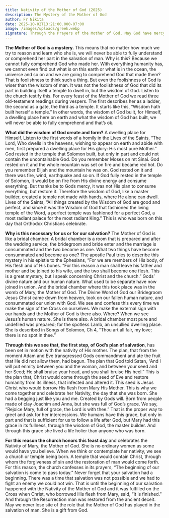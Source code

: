 ```yaml
---
title: Nativity of the Mother of God (2025)
description: The Mystery of the Mother of God
author: Fr Nikita
date: 2025-10-02T13:21:00.000-07:00
image: /images/uploads/greek.webp
signature: Through the Prayers of the Mother of God, May God have mercy on us.
---
```

**The Mother of God is a mystery.** This means that no matter how much we try to reason and learn who
she is, we will never be able to fully understand or comprehend her part in the
salvation of man. Why is this? Because we cannot fully comprehend God who made
her. With everything humanity has, we cannot even find out what is on this
earth or what is in the ocean, the universe and so on and we are going to
comprehend God that made them? That is foolishness to think such a thing. But
even the foolishness of God is wiser than the wisdom of man. It was not the
foolishness of God that did its part in building itself a temple to dwell in,
but the wisdom of God. Listen to the church testify this. For every feast of
the Mother of God we read three old-testament readings during vespers. The
first describes her as a ladder, the second as a gate, the third as a temple.
It starts like this, “Wisdom hath built herself a temple.” In other words, the
wisdom of God built, for Himself, a dwelling place here on earth and what the wisdom
of God has built, we will never be able to fully comprehend and that’s ok.

**What did the
wisdom of God create and form?** A dwelling place for Himself. Listen to the
first words of a homily in the Lives of the Saints, “The Lord, Who dwells in
the heavens, wishing to appear on earth and abide with men, first prepared a
dwelling place for His glory: His most pure Mother.” God rested in the temple
that Solomon built, but only in part and could not contain the uncontainable
God. Do you remember Moses on mt Sinai. God rested on it and the whole mountain
was set on fire and became red hot. Do you remember Elijah and the mountain he
was on. God rested on it and there was fire, wind, earthquake and so on. If God
fully rested in the temple of Solomon, it would be on fire from His divine
energy and consume everything. But thanks be to Gods mercy, it was not His plan
to consume everything, but restore it. Therefore the wisdom of God, like a
master builder, created a temple not made with hands, where He alone can dwell.
Lives of the Saints, “All things created by the Wisdom of God are good and perfect,
and since it was the Wisdom of God that fashioned the living temple of the
Word, a perfect temple was fashioned for a perfect God, a most radiant palace
for the most radiant King.” This is who was born on this day that Orthodox
Christians celebrate.

**Why is this
necessary for us or for our salvation?** The Mother of God is like a bridal
chamber. A bridal chamber is a room that is prepared and after the wedding
service, the bridegroom and bride enter and the marriage is consummated and the
two become as one. What two things have become consummated and become as one?
The apostle Paul tries to describe this mystery in his epistle to the Ephesians,
“For we are members of His body, of His flesh and of His bones. “For this
reason a man shall leave his father and mother and be joined to his wife, and
the two shall become one flesh. This is a great mystery, but I speak concerning
Christ and the church.” Gods’ divine nature and our human nature. What used to
be separate have now joined in union. And the bridal chamber where this took
place was in the womb of Mary, the Mother of God. The Divine Word of God our
Bridegroom Jesus Christ came down from heaven, took on our fallen human nature,
and consummated our union with God. We see and confess this every time we make
the sign of the Cross on ourselves. We make the external sign with our hands
and the Mother of God is there also. Where? When we see Jesus’s human nature.
She is there also. A bridal chamber most pure and undefiled was prepared; for
the spotless Lamb, an unsullied dwelling place. She is described in Songs of
Solomon, Ch 4, “Thou art all fair, my love; there is no spot in thee.” 

**Through this we
see that, the first step, of God’s plan of salvation**, has been set in motion
with the nativity of His mother. The plan, that from the moment Adam and Eve
transgressed Gods commandment and ate the fruit that He did not allow them, had
begun. The plan that God told Satan, “And I will put enmity between you and the
woman, and between your seed and her Seed; He shall bruise your head, and you
shall bruise His heel.” This is the plan that, Christ would come through the
seed of Eve and restore humanity from its illness, that infected and altered
it. This seed is Jesus Christ who would borrow His flesh from Mary His Mother.
This is why we come together and celebrate her Nativity, the day that she was
born. She had a begging just like you and me. Created by Gods will. Born from
people made of clay Joachim and Anna, but she was full of God’s grace. We say,
“Rejoice Mary, full of grace, the Lord is with thee.” That is the proper way to
greet and ask for her intercessions. We humans have this grace, but only in
part and that is sufficient for us to follow a life after God, but Mary had
this grace in its fullness, through the wisdom of God, the master builder. And
through this grace she lived a life holier than anyone who was born. 

**For this reason
the church honors this feast day** and celebrates the Nativity of Mary, the
Mother of God. She is no ordinary women as some would have you believe. When we
think or contemplate her nativity, we see a church or temple being born. A
temple that would contain Christ, through whom the forgiveness of sin and the
restoration of man would come forth. For this reason, the church confesses in
its prayers, “The beginning of our salvation is come to pass today.” Never
forget that your salvation had a beginning. There was a time that salvation was
not possible and we had to fight an enemy we could not win. That is until the
beginning of our salvation happened with the Nativity of the Mother of God and
it was fulfilled on the Cross when Christ, who borrowed His flesh from Mary,
said, “It is finished.” And through the
Resurrection man was restored from the ancient deceit. May we never lose site
of the role that the Mother of God has played in the salvation of man. She is a
gift from God.
